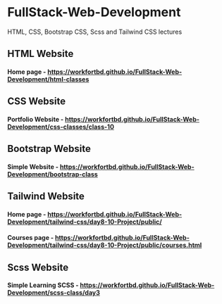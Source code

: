 # FullStack-Web-Development

HTML, CSS, Bootstrap CSS, Scss and Tailwind CSS lectures


## HTML Website
#### Home page - https://workfortbd.github.io/FullStack-Web-Development/html-classes


## CSS Website
#### Portfolio Website - https://workfortbd.github.io/FullStack-Web-Development/css-classes/class-10


## Bootstrap Website
#### Simple Website - https://workfortbd.github.io/FullStack-Web-Development/bootstrap-class


## Tailwind Website
#### Home page - https://workfortbd.github.io/FullStack-Web-Development/tailwind-css/day8-10-Project/public/
#### Courses page - https://workfortbd.github.io/FullStack-Web-Development/tailwind-css/day8-10-Project/public/courses.html


## Scss Website
#### Simple Learning SCSS - https://workfortbd.github.io/FullStack-Web-Development/scss-class/day3
